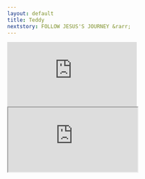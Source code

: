 ```yaml
---
layout: default
title: Teddy
nextstory: FOLLOW JESUS'S JOURNEY &rarr;
---
```

 <div class="boxes" id="first">
 <div class="video">
 <iframe id="player1" src="https://player.vimeo.com/video/212126911?api=1&player_id=player1" frameborder="0" webkitallowfullscreen="" mozallowfullscreen="" allowfullscreen=""></iframe>
 </div>
 </div>
 <div class="boxes" id="second">
 <iframe src="http://alpha.editor.p5js.org/embed/Bkp9zZnAg"></iframe>
 </div>
